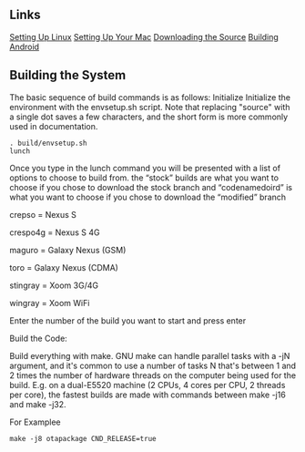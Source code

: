 
Links
---------------

[Setting Up Linux](https://github.com/codenamedroid/readme-test/blob/master/Setting-Up-Linux.mkdn)
[Setting Up Your Mac](https://github.com/codenamedroid/readme-test/blob/master/Setting-Up-Mac.mkdn)
[Downloading the Source](https://github.com/codenamedroid/readme-test/blob/master/Downloading.mkdn)
[Building Android](https://github.com/codenamedroid/readme-test/blob/master/Building.mkdn)


Building the System
---------------

The basic sequence of build commands is as follows:
Initialize
Initialize the environment with the envsetup.sh script. Note that replacing "source" with a single dot saves a few characters, and the short form is more commonly used in documentation.


    . build/envsetup.sh
    lunch


Once you type in the lunch command you will be presented with a list of options to choose to build from. the “stock” builds are what you want to choose if you chose to download the stock branch and “codenamedoird” is what you want to choose if you chose to download the “modified” branch


crepso = Nexus S

crespo4g = Nexus S 4G

maguro = Galaxy Nexus (GSM)

toro = Galaxy Nexus (CDMA)

stingray = Xoom 3G/4G

wingray = Xoom WiFi


Enter the number of the build you want to start and press enter



Build the Code:

Build everything with make. GNU make can handle parallel tasks with a -jN argument, and it's common to use a number of tasks N that's between 1 and 2 times the number of hardware threads on the computer being used for the build. E.g. on a dual-E5520 machine (2 CPUs, 4 cores per CPU, 2 threads per core), the fastest builds are made with commands between make -j16 and make -j32.


For Examplee


    make -j8 otapackage CND_RELEASE=true


    
    
    
    
    
    
    
    
    
    
    
    
    
    
    
    
    
    
    
    
    
    
    
    